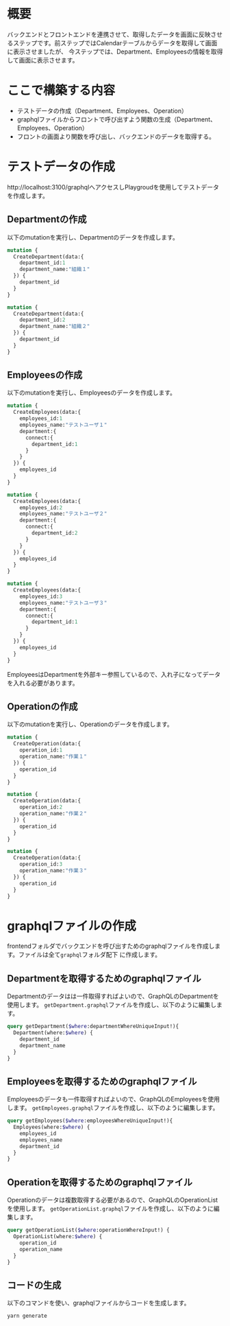 # 概要
バックエンドとフロントエンドを連携させて、取得したデータを画面に反映させるステップです。前ステップではCalendarテーブルからデータを取得して画面に表示させましたが、
今ステップでは、Department、Employeesの情報を取得して画面に表示させます。

# ここで構築する内容
 - テストデータの作成（Department、Employees、Operation）
 - graphqlファイルからフロントで呼び出すよう関数の生成（Department、Employees、Operation）
 - フロントの画面より関数を呼び出し、バックエンドのデータを取得する。

# テストデータの作成

http://localhost:3100/graphqlへアクセスしPlaygroudを使用してテストデータを作成します。

## Departmentの作成

以下のmutationを実行し、Departmentのデータを作成します。

```graphql
mutation {
  CreateDepartment(data:{
    department_id:1
    department_name:"組織１"
  }) {
    department_id
  }
}
```

```graphql
mutation {
  CreateDepartment(data:{
    department_id:2 
    department_name:"組織２"
  }) {
    department_id
  }
}
```

## Employeesの作成

以下のmutationを実行し、Employeesのデータを作成します。

```graphql
mutation {
  CreateEmployees(data:{
    employees_id:1
    employees_name:"テストユーザ１"
    department:{
      connect:{
        department_id:1
      }
    }
  }) {
    employees_id
  }
}
```

```graphql
mutation {
  CreateEmployees(data:{
    employees_id:2
    employees_name:"テストユーザ２"
    department:{
      connect:{
        department_id:2
      }
    }
  }) {
    employees_id
  }
}
```


```graphql
mutation {
  CreateEmployees(data:{
    employees_id:3
    employees_name:"テストユーザ３"
    department:{
      connect:{
        department_id:1
      }
    }
  }) {
    employees_id
  }
}
```

EmployeesはDepartmentを外部キー参照しているので、入れ子になってデータを入れる必要があります。
## Operationの作成

以下のmutationを実行し、Operationのデータを作成します。

```graphql
mutation {
  CreateOperation(data:{
    operation_id:1
    operation_name:"作業１"
  }) {
    operation_id
  }
}
```

```graphql
mutation {
  CreateOperation(data:{
    operation_id:2
    operation_name:"作業２"
  }) {
    operation_id
  }
}
```

```graphql
mutation {
  CreateOperation(data:{
    operation_id:3
    operation_name:"作業３"
  }) {
    operation_id
  }
}
```

# graphqlファイルの作成

frontendフォルダでバックエンドを呼び出すためのgraphqlファイルを作成します。ファイルは全て`graphql`フォルダ配下
に作成します。

## Departmentを取得するためのgraphqlファイル

Departmentのデータはは一件取得すればよいので、GraphQLのDepartmentを使用します。
`getDepartment.graphql`ファイルを作成し、以下のように編集します。


```graphql/getDepartment.graphql
query getDepartment($where:departmentWhereUniqueInput!){
  Department(where:$where) {
    department_id
    department_name
  }
}
```

## Employeesを取得するためのgraphqlファイル

Employeesのデータも一件取得すればよいので、GraphQLのEmployeesを使用します。
`getEmployees.graphql`ファイルを作成し、以下のように編集します。


```graphql/getEmployees.graphql
query getEmployees($where:employeesWhereUniqueInput!){
  Employees(where:$where) {
    employees_id
    employees_name
    department_id
  }
}
```

## Operationを取得するためのgraphqlファイル

Operationのデータは複数取得する必要があるので、GraphQLのOperationListを使用します。
`getOperationList.graphql`ファイルを作成し、以下のように編集します。


```graphql/getOperationList.graphql
query getOperationList($where:operationWhereInput!) {
  OperationList(where:$where) {
    operation_id
    operation_name
  }
}
```

## コードの生成

以下のコマンドを使い、graphqlファイルからコードを生成します。

```
yarn generate
```